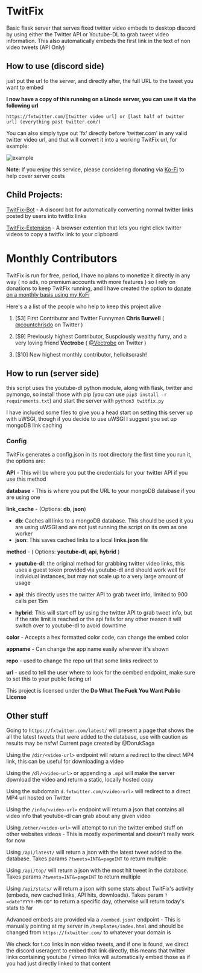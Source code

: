 # TwitFix

Basic flask server that serves fixed twitter video embeds to desktop discord by using either the Twitter API or Youtube-DL to grab tweet video information. This also automatically embeds the first link in the text of non video tweets (API Only)

## How to use (discord side)

just put the url to the server, and directly after, the full URL to the tweet you want to embed

**I now have a copy of this running on a Linode server, you can use it via the following url**

```
https://fxtwitter.com/[twitter video url] or [last half of twitter url] (everything past twitter.com/)
```

You can also simply type out 'fx' directly before 'twitter.com' in any valid twitter video url, and that will convert it into a working TwitFix url, for example:

![example](example.gif)

**Note**: If you enjoy this service, please considering donating via [Ko-Fi](https://ko-fi.com/robin_universe) to help cover server costs

## Child Projects:

[TwitFix-Bot](https://github.com/robinuniverse/TwitFix-Bot) - A discord bot for automatically converting normal twitter links posted by users into twitfix links

[TwitFix-Extension](https://github.com/robinuniverse/TwitFix-Extension) - A browser extention that lets you right click twitter videos to copy a twitfix link to your clipboard

# Monthly Contributors

TwitFix is run for free, period, I have no plans to monetize it directly in any way ( no ads, no premium accounts with more features ) so I rely on donations to keep TwitFix running, and I have created the option to [donate on a monthly basis using my KoFi](https://ko-fi.com/robin_universe#tier16328580186740)



Here's a a list of the people who help to keep this project alive

1. [$3] First Contributor and Twitter Funnyman **Chris Burwell** ( [@countchrisdo](https://twitter.com/countchrisdo) on Twitter )

2. [$9] Previously highest Contributor, Suspciously wealthy furry, and a very loving friend **Vectrobe** ( [@Vectrobe](https://twitter.com/Vectrobe) on Twitter )

3. [$10] New highest monthly contributor, helloitscrash!

## How to run (server side)

this script uses the youtube-dl python module, along with flask, twitter and pymongo, so install those with pip (you can use `pip3 install -r requirements.txt`) and start the server with `python3 twitfix.py`

I have included some files to give you a head start on setting this server up with uWSGI, though if you decide to use uWSGI I suggest you set up mongoDB link caching 

### Config

TwitFix generates a config.json in its root directory the first time you run it, the options are:

**API** - This will be where you put the credentials for your twitter API if you use this method

**database** - This is where you put the URL to your mongoDB database if you are using one

**link_cache** - (Options: **db**, **json**)

- **db**: Caches all links to a mongoDB database. This should be used it you are using uWSGI and are not just running the script on its own as one worker
- **json**: This saves cached links to a local **links.json** file

**method** - ( Options: **youtube-dl**, **api**, **hybrid** ) 

- **youtube-dl**: the original method for grabbing twitter video links, this uses a guest token provided via youtube-dl and should work well for individual instances, but may not scale up to a very large amount of usage

- **api**: this directly uses the twitter API to grab tweet info, limited to 900 calls per 15m
- **hybrid**: This will start off by using the twitter API to grab tweet info, but if the rate limit is reached or the api fails for any other reason it will switch over to youtube-dl to avoid downtime

**color** - Accepts a hex formatted color code, can change the embed color

**appname** - Can change the app name easily wherever it's shown

**repo** - used to change the repo url that some links redirect to

**url** - used to tell the user where to look for the oembed endpoint, make sure to set this to your public facing url

This project is licensed under the **Do What The Fuck You Want Public License**



## Other stuff

Going to `https://fxtwitter.com/latest/` will present a page that shows the all the latest tweets that were added to the database, use with caution as results may be nsfw! Current page created by @DorukSaga

Using the `/dir/<video-url>` endpoint will return a redirect to the direct MP4 link, this can be useful for downloading a video

Using the `/dl/<video-url>` or appending a `.mp4` will make the server download the video and return a static, locally hosted copy

Using the subdomain `d.fxtwitter.com/<video-url>` will redirect to a direct MP4 url hosted on Twitter

Using the `/info/<video-url>` endpoint will return a json that contains all video info that youtube-dl can grab about any given video

Using `/other/<video-url>` will attempt to run the twitter embed stuff on other websites videos - This is mostly experimental and doesn't really work for now 

Using `/api/latest/` will return a json with the latest tweet added to the database. Takes params `?tweets=INT&=pageINT` to return multiple

Using `/api/top/` will return a json with the most hit tweet in the database. Takes params `?tweets=INT&=pageINT` to return multiple

Using `/api/stats/` will return a json with some stats about TwitFix's activity (embeds, new cached links, API hits, downloads). Takes param `?=date"YYYY-MM-DD"` to return a specific day, otherwise will return today's stats to far

Advanced embeds are provided via a `/oembed.json?` endpoint - This is manually pointing at my server in `/templates/index.html` and should be changed from `https://fxtwitter.com/` to whatever your domain is

We check for t.co links in non video tweets, and if one is found, we direct the discord useragent to embed that link directly, this means that twitter links containing youtube / vimeo links will automatically embed those as if you had just directly linked to that content
